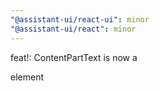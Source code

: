 ```yaml
---
"@assistant-ui/react-ui": minor
"@assistant-ui/react": minor
---
```


feat!: ContentPartText is now a <p> element
